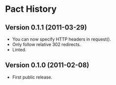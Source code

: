 # Pact History

## Version 0.1.1 (2011-03-29)

* You can now specify HTTP headers in request().
* Only follow relative 302 redirects.
* Linted.

## Version 0.1.0 (2011-02-08)

* First public release.
